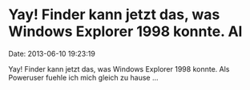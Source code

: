 Yay! Finder kann jetzt das, was Windows Explorer 1998 konnte. Al
================================================================

Date: 2013-06-10 19:23:19

Yay! Finder kann jetzt das, was Windows Explorer 1998 konnte. Als
Poweruser fuehle ich mich gleich zu hause \...
